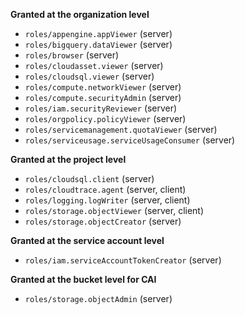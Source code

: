 **Granted at the organization level**

 * `roles/appengine.appViewer` (server)
 * `roles/bigquery.dataViewer` (server)
 * `roles/browser` (server)
 * `roles/cloudasset.viewer` (server)
 * `roles/cloudsql.viewer` (server)
 * `roles/compute.networkViewer` (server)
 * `roles/compute.securityAdmin` (server)
 * `roles/iam.securityReviewer` (server)
 * `roles/orgpolicy.policyViewer` (server)
 * `roles/servicemanagement.quotaViewer` (server)
 * `roles/serviceusage.serviceUsageConsumer` (server)

**Granted at the project level**

 * `roles/cloudsql.client` (server)
 * `roles/cloudtrace.agent` (server, client)
 * `roles/logging.logWriter` (server, client)
 * `roles/storage.objectViewer` (server, client)
 * `roles/storage.objectCreator` (server)

**Granted at the service account level**

 * `roles/iam.serviceAccountTokenCreator` (server)
 
**Granted at the bucket level for CAI**

 * `roles/storage.objectAdmin` (server)
